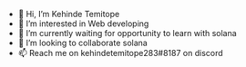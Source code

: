 - 👋 Hi, I’m Kehinde Temitope
- 👀 I’m interested in Web developing
- 🌱 I’m currently waiting for opportunity to learn with solana
- 💞️ I’m looking to collaborate solana
- 📫 Reach me on kehindetemitope283#8187 on discord

<!---
TEMMYK565/TEMMYK565 is a ✨ special ✨ repository because its `README.md` (this file) appears on your GitHub profile.
You can click the Preview link to take a look at your changes.
--->
